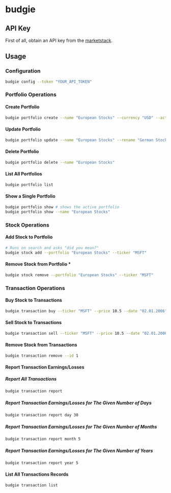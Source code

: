 # budgie

## API Key

First of all, obtain an API key from the [marketstack](https://marketstack.com/product).

## Usage

### Configuration

```sh
budgie config --token "YOUR_API_TOKEN"
```

### Portfolio Operations

#### Create Portfolio

```sh
budgie portfolio create --name "European Stocks" --currency "USD" --active true
```

#### Update Portfolio

```sh
budgie portfolio update --name "European Stocks" --rename "German Stocks" --currency "EUR" --active false
```

#### Delete Portfolio

```sh
budgie portfolio delete --name "European Stocks"
```

#### List All Portfolios

```sh
budgie portfolio list
```

#### Show a Single Portfolio

```sh
budgie portfolio show # shows the active portfolio
budgie portfolio show --name "European Stocks"
```

### Stock Operations

#### Add Stock to Portfolio

```sh
# Runs on search and asks "did you mean?"
budgie stock add --portfolio "European Stocks" --ticker "MSFT" 
```

#### Remove Stock from Portfolio *

```sh
budgie stock remove --portfolio "European Stocks" --ticker "MSFT"
```

### Transaction Operations

#### Buy Stock to Transactions

```sh
budgie transaction buy --ticker "MSFT" --price 10.5 --date "02.01.2006" --shares 5 
```

#### Sell Stock to Transactions

```sh
budgie transaction sell --ticker "MSFT" --price 10.5 --date "02.01.2006" --shares 5 
```

#### Remove Stock from Transactions

```sh
budgie transaction remove --id 1
```

#### Report Transaction Earnings/Losses

##### Report All Transactions

```sh
budgie transaction report 
```
##### Report Transaction Earnings/Losses for The Given Number of Days

```sh
budgie transaction report day 30
```

##### Report Transaction Earnings/Losses for The Given Number of Months

```sh
budgie transaction report month 5
```

##### Report Transaction Earnings/Losses for The Given Number of Years

```sh
budgie transaction report year 5
```

#### List All Transactions Records

```sh
budgie transaction list
```
